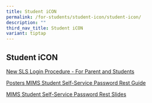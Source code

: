 ```yaml
---
title: Student iCON
permalink: /for-students/student-icon/student-icon/
description: ""
third_nav_title: Student iCON
variant: tiptap
---
```

<h2><strong>Student iCON</strong></h2>
<p><a href="/files/new%20sls%20login%20procedure%20-%20for%20parent%20and%20students.pdf" rel="noopener noreferrer nofollow" target="_blank">New SLS Login Procedure - For Parent and Students</a>
</p>
<p></p>
<p><a href="/files/SLS/Posters_MIMS_SSPR_Guide.pdf" rel="noopener nofollow" target="_blank">Posters MIMS Student Self-Service Password Rest Guide</a>
</p>
<p></p>
<p><a href="/files/SLS/MIMS_SSPR_Slides.pdf" rel="noopener nofollow" target="_blank">MIMS Student Self-Service Password Rest Slides</a>
</p>
<p></p>